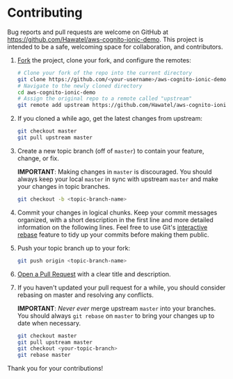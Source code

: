 # Contributing

Bug reports and pull requests are welcome on GitHub at https://github.com/Hawatel/aws-cognito-ionic-demo. This project is intended to be a safe, welcoming space for collaboration, and contributors.

1. [Fork](https://help.github.com/articles/fork-a-repo/) the project, clone your fork,
   and configure the remotes:

   ```sh
   # Clone your fork of the repo into the current directory
   git clone https://github.com/<your-username>/aws-cognito-ionic-demo
   # Navigate to the newly cloned directory
   cd aws-cognito-ionic-demo
   # Assign the original repo to a remote called "upstream"
   git remote add upstream https://github.com/Hawatel/aws-cognito-ionic-demo
   ```

2. If you cloned a while ago, get the latest changes from upstream:

   ```bash
   git checkout master
   git pull upstream master
   ```

3. Create a new topic branch (off of `master`) to contain your feature, change,
   or fix.

   **IMPORTANT**: Making changes in `master` is discouraged. You should always
   keep your local `master` in sync with upstream `master` and make your
   changes in topic branches.

   ```sh
   git checkout -b <topic-branch-name>
   ```

4. Commit your changes in logical chunks. Keep your commit messages organized,
   with a short description in the first line and more detailed information on
   the following lines. Feel free to use Git's
   [interactive rebase](https://help.github.com/articles/about-git-rebase/)
   feature to tidy up your commits before making them public.

5. Push your topic branch up to your fork:

   ```sh
   git push origin <topic-branch-name>
   ```

6. [Open a Pull Request](https://help.github.com/articles/using-pull-requests/)
    with a clear title and description.

7. If you haven't updated your pull request for a while, you should consider
   rebasing on master and resolving any conflicts.

   **IMPORTANT**: _Never ever_ merge upstream `master` into your branches. You
   should always `git rebase` on `master` to bring your changes up to date when
   necessary.

   ```sh
   git checkout master
   git pull upstream master
   git checkout <your-topic-branch>
   git rebase master
   ```

Thank you for your contributions!
